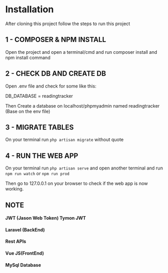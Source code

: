 # Installation
After cloning this project follow the steps to run this project

## 1 - COMPOSER & NPM INSTALL 
Open the project and open a terminal/cmd and run composer install and npm install command

## 2 - CHECK DB AND CREATE DB
Open .env file and check for some like this:

DB_DATABASE = readingtracker

Then Create a database on localhost/phpmyadmin named readingtracker (Base on the env file)

## 3 - MIGRATE TABLES
On your terminal run `php artisan migrate` without quote

## 4 - RUN THE WEB APP
On your terminal run `php artisan serve` and open another terminal and run `npm run watch` or `npm run prod`

Then go to 127.0.0.1 on your browser to check if the web app is now working.


## NOTE
#### JWT (Jason Web Token) Tymon JWT
#### Laravel (BackEnd)
#### Rest APIs
#### Vue JS(FrontEnd)
#### MySql Database





